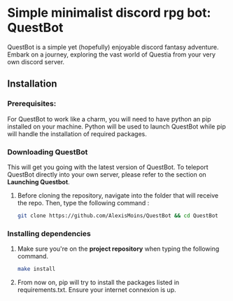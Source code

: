 # Simple minimalist discord rpg bot: QuestBot

QuestBot is a simple yet (hopefully) enjoyable discord fantasy adventure. Embark
on a journey, exploring the vast world of Questia from your very own discord server.

## Installation

### Prerequisites:

For QuestBot to work like a charm, you will need to have python an pip installed
on your machine. Python will be used to launch QuestBot while pip will handle the
installation of required packages.

### Downloading QuestBot

This will get you going with the latest version of QuestBot. To teleport QuestBot
directly into your own server, please refer to the section on **Launching Questbot**.

   1. Before cloning the repository, navigate into the folder that will receive the repo.
      Then, type the following command :
      ```sh
      git clone https://github.com/AlexisMoins/QuestBot && cd QuestBot
      ```

### Installing dependencies

   1. Make sure you're on the **project repository** when typing the following command.
      ```sh
      make install
      ```
   2. From now on, pip will try to install the packages listed in requirements.txt.
   Ensure your internet connexion is up.
